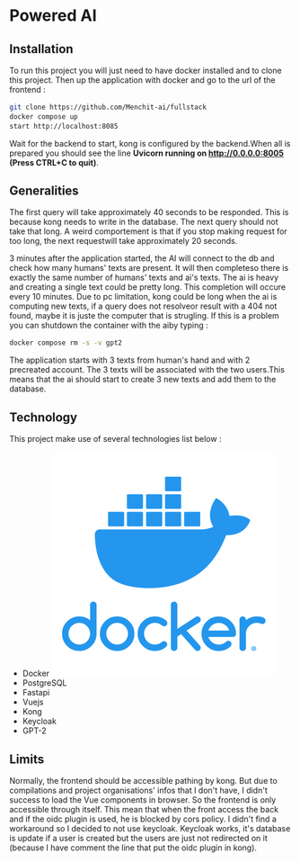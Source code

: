# Powered AI

## Installation

To run this project you will just need to have docker installed and to clone this project. Then up the application with docker and go to the url of the frontend :

```bash
git clone https://github.com/Menchit-ai/fullstack
docker compose up
start http://localhost:8085
```

Wait for the backend to start, kong is configured by the backend.When all is prepared you should see the line **Uvicorn running on http://0.0.0.0:8005 (Press CTRL+C to quit)**.

## Generalities

The first query will take approximately 40 seconds to be responded. This is because kong needs to write in the database. The next query should not take that long. A weird comportement is that if you stop making request for too long, the next requestwill take approximately 20 seconds.

3 minutes after the application started, the AI will connect to the db and check how many humans' texts are present. It will then completeso there is exactly the same number of humans' texts and ai's texts. The ai is heavy and creating a single text could be pretty long. This completion will occure every 10 minutes. Due to pc limitation, kong could be long when the ai is computing new texts, if a query does not resolveor result with a 404 not found, maybe it is juste the computer that is strugling. If this is a problem you can shutdown the container with the aiby typing :

```bash
docker compose rm -s -v gpt2
```

The application starts with 3 texts from human's hand and with 2 precreated account. The 3 texts will be associated with the two users.This means that the ai should start to create 3 new texts and add them to the database.

## Technology

This project make use of several technologies list below :

- Docker ![Alt text](images/docker.jpg)
- PostgreSQL
- Fastapi
- Vuejs
- Kong
- Keycloak
- GPT-2

## Limits

Normally, the frontend should be accessible pathing by kong. But due to compilations and project organisations' infos that I don't have, I didn't success to load the Vue components in browser. So the frontend is only accessible through itself. This mean that when the front access the back and if the oidc plugin is used, he is blocked by cors policy. I didn't find a workaround so I decided to not use keycloak. Keycloak works, it's database is update if a user is created but the users are just not redirected on it (because I have comment the line that put the oidc plugin in kong).
